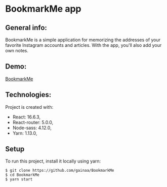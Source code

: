 # BookmarkMe app
## General info:
BookmarkMe is a simple application for memorizing the addresses of your favorite Instagram accounts and articles. With the app, you'll also add your own notes.
## Demo:
[BookmarkMe](https://fervent-bose-cc0812.netlify.com/)
## Technologies:
Project is created with:
 * React: 16.6.3,
 * React-router: 5.0.0,
 * Node-sass: 4.12.0,
 * Yarn: 1.13.0,
## Setup
To run this project, install it locally using yarn:

```
$ git clone https://github.com/gainaa/BookmarkMe
$ cd BookmarkMe
$ yarn start
```
